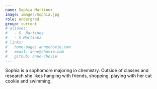 ```yaml
---
name: Sophia Martinez
image: images/Sophia.jpg
role: undergrad
group: current
# aliases:
#   - S. Martinez
#   - S Martinez
# links:
#   home-page: annechovie.com
#   email: anne@chovie.com
#   github: anne-chovie
---
```


Sophia is a sophomore majoring in chemistry. Outside of classes and research she likes hanging with friends, shopping, playing with her cat cookie and swimming.
